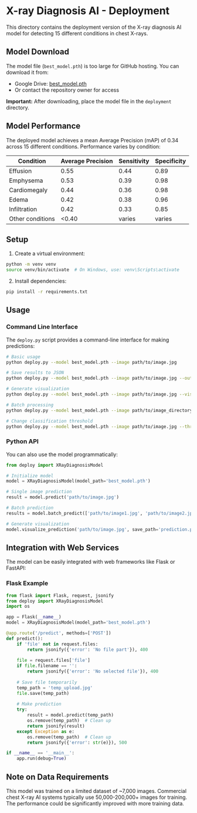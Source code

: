 # X-ray Diagnosis AI - Deployment

This directory contains the deployment version of the X-ray diagnosis AI model for detecting 15 different conditions in chest X-rays.

## Model Download

The model file (`best_model.pth`) is too large for GitHub hosting. You can download it from:
- Google Drive: [best_model.pth](https://drive.google.com/file/d/YOUR_FILE_ID/view?usp=sharing)
- Or contact the repository owner for access

**Important:** After downloading, place the model file in the `deployment` directory.

## Model Performance

The deployed model achieves a mean Average Precision (mAP) of 0.34 across 15 different conditions. Performance varies by condition:

| Condition         | Average Precision | Sensitivity | Specificity |
|-------------------|-------------------|-------------|-------------|
| Effusion          | 0.55              | 0.44        | 0.89        |
| Emphysema         | 0.53              | 0.39        | 0.98        |
| Cardiomegaly      | 0.44              | 0.36        | 0.98        |
| Edema             | 0.42              | 0.38        | 0.96        |
| Infiltration      | 0.42              | 0.33        | 0.85        |
| Other conditions  | <0.40             | varies      | varies      |

## Setup

1. Create a virtual environment:

```bash
python -m venv venv
source venv/bin/activate  # On Windows, use: venv\Scripts\activate
```

2. Install dependencies:

```bash
pip install -r requirements.txt
```

## Usage

### Command Line Interface

The `deploy.py` script provides a command-line interface for making predictions:

```bash
# Basic usage
python deploy.py --model best_model.pth --image path/to/image.jpg

# Save results to JSON
python deploy.py --model best_model.pth --image path/to/image.jpg --output results.json

# Generate visualization
python deploy.py --model best_model.pth --image path/to/image.jpg --visualize

# Batch processing
python deploy.py --model best_model.pth --image path/to/image_directory --output batch_results.json

# Change classification threshold
python deploy.py --model best_model.pth --image path/to/image.jpg --threshold 0.4
```

### Python API

You can also use the model programmatically:

```python
from deploy import XRayDiagnosisModel

# Initialize model
model = XRayDiagnosisModel(model_path='best_model.pth')

# Single image prediction
result = model.predict('path/to/image.jpg')

# Batch prediction
results = model.batch_predict(['path/to/image1.jpg', 'path/to/image2.jpg'])

# Generate visualization
model.visualize_prediction('path/to/image.jpg', save_path='prediction.png')
```

## Integration with Web Services

The model can be easily integrated with web frameworks like Flask or FastAPI:

### Flask Example

```python
from flask import Flask, request, jsonify
from deploy import XRayDiagnosisModel
import os

app = Flask(__name__)
model = XRayDiagnosisModel(model_path='best_model.pth')

@app.route('/predict', methods=['POST'])
def predict():
    if 'file' not in request.files:
        return jsonify({'error': 'No file part'}), 400
    
    file = request.files['file']
    if file.filename == '':
        return jsonify({'error': 'No selected file'}), 400
    
    # Save file temporarily
    temp_path = 'temp_upload.jpg'
    file.save(temp_path)
    
    # Make prediction
    try:
        result = model.predict(temp_path)
        os.remove(temp_path)  # Clean up
        return jsonify(result)
    except Exception as e:
        os.remove(temp_path)  # Clean up
        return jsonify({'error': str(e)}), 500

if __name__ == '__main__':
    app.run(debug=True)
```

## Note on Data Requirements

This model was trained on a limited dataset of ~7,000 images. Commercial chest X-ray AI systems typically use 50,000-200,000+ images for training. The performance could be significantly improved with more training data. 